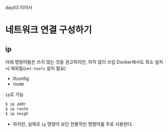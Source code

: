day03 이어서

# 네트워크 연결 구성하기

## ip

아래 명령어들은 쓰지 않는 것을 권고하지만, 아직 많이 쓰임
Docker에서도 최소 설치 시 제외됨(`net-tools` 설치 필요)
- ifconfig
- route

`ip`로 가능
```bash
$ ip addr
$ ip route
$ ip neigh
```
- 하지만, 실제로 `ip` 명령어 보단 전통적인 명령어를 주로 사용한다.

## 
<!--stackedit_data:
eyJoaXN0b3J5IjpbMTE2MzU5NzMzMSwxMzYwNjU4MDE3LC0yMD
g4NzQ2NjEyXX0=
-->
